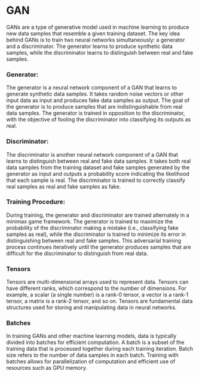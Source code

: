 # GAN
GANs are a type of generative model used in machine learning to produce new data samples that resemble a given training dataset. The key idea behind GANs is to train two neural networks simultaneously: a generator and a discriminator. The generator learns to produce synthetic data samples, while the discriminator learns to distinguish between real and fake samples.
### Generator:
The generator is a neural network component of a GAN that learns to generate synthetic data samples. It takes random noise vectors or other input data as input and produces fake data samples as output. The goal of the generator is to produce samples that are indistinguishable from real data samples. The generator is trained in opposition to the discriminator, with the objective of fooling the discriminator into classifying its outputs as real.
### Discriminator:
The discriminator is another neural network component of a GAN that learns to distinguish between real and fake data samples. It takes both real data samples from the training dataset and fake samples generated by the generator as input and outputs a probability score indicating the likelihood that each sample is real. The discriminator is trained to correctly classify real samples as real and fake samples as fake.
### Training Procedure:
During training, the generator and discriminator are trained alternately in a minimax game framework. The generator is trained to maximize the probability of the discriminator making a mistake (i.e., classifying fake samples as real), while the discriminator is trained to minimize its error in distinguishing between real and fake samples. This adversarial training process continues iteratively until the generator produces samples that are difficult for the discriminator to distinguish from real data.



### Tensors
Tensors are multi-dimensional arrays used to represent data. Tensors can have different ranks, which correspond to the number of dimensions. For example, a scalar (a single number) is a rank-0 tensor, a vector is a rank-1 tensor, a matrix is a rank-2 tensor, and so on. Tensors are fundamental data structures used for storing and manipulating data in neural networks.
### Batches
In training GANs and other machine learning models, data is typically divided into batches for efficient computation. A batch is a subset of the training data that is processed together during each training iteration. Batch size refers to the number of data samples in each batch. Training with batches allows for parallelization of computation and efficient use of resources such as GPU memory.


